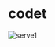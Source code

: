 # codet
![serve1](https://user-images.githubusercontent.com/69598463/121213435-d7be6f80-c89b-11eb-9ba9-e4e040b5efb8.PNG)
